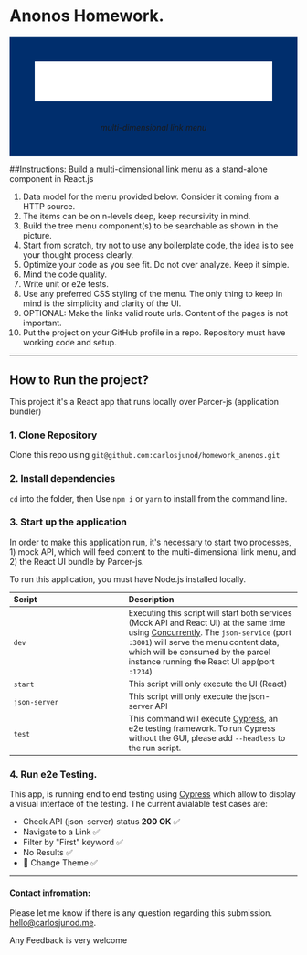 # Anonos Homework.

<style>
    #logo_img {
        background-color: #002e6d;
        display: flex;
        justify-content: center;
        align-items: center;
        padding: 10px;
        flex-direction: column;
    }

    #logo_img img {
        margin-top: 20px;
    }
</style>

[logo]: https://github.com/carlosjunod/homework_anonos/blob/feature/styling/src/assets/logo.svg 'Logo Title Text 2'

<div id="logo_img">

![alt text](./src/assets/logo.svg?sanitize=true 'Logo Anonos')

<h6>multi-dimensional link menu</h6>

</div>

##Instructions:
Build a multi-dimensional link menu as a stand-alone component in React.js

1. Data model for the menu provided below. Consider it coming from a HTTP source.
2. The items can be on n-levels deep, keep recursivity in mind.
3. Build the tree menu component(s) to be searchable as shown in the picture.
4. Start from scratch, try not to use any boilerplate code, the idea is to see your thought process clearly.
5. Optimize your code as you see fit. Do not over analyze. Keep it simple.
6. Mind the code quality.
7. Write unit or e2e tests.
8. Use any preferred CSS styling of the menu. The only thing to keep in mind is the simplicity and clarity of the UI.
9. OPTIONAL: Make the links valid route urls. Content of the pages is not important.
10. Put the project on your GitHub profile in a repo. Repository must have working code and setup.

---

## How to Run the project?

This project it's a React app that runs locally over Parcer-js (application bundler)

### 1. Clone Repository

Clone this repo using `git@github.com:carlosjunod/homework_anonos.git`

### 2. Install dependencies

`cd` into the folder, then Use `npm i` or `yarn` to install from the command line.

### 3. Start up the application

In order to make this application run, it's necessary to start two processes, 1) mock API, which will feed content to the multi-dimensional link menu, and 2) the React UI bundle by Parcer-js.

To run this application, you must have Node.js installed locally.

<style>

    #table_info {
        width: 100%
    }

    #table_info table td:first-Child {
        width: 40%;
        text-align: left;
    }


</style>

<div id="table_info">

| Script        | Description                                                                                                                                                                                                                                                                                                            |
| :------------ | :--------------------------------------------------------------------------------------------------------------------------------------------------------------------------------------------------------------------------------------------------------------------------------------------------------------------- |
| `dev`         | Executing this script will start both services (Mock API and React UI) at the same time using [Concurrently](https://github.com/kimmobrunfeldt/concurrently). The `json-service` (port `:3001`) will serve the menu content data, which will be consumed by the parcel instance running the React UI app(port `:1234`) |
| `start`       | This script will only execute the UI (React)                                                                                                                                                                                                                                                                           |
| `json-server` | This script will only execute the json-server API                                                                                                                                                                                                                                                                      |
| `test`        | This command will execute [Cypress](https://www.cypress.io/), an e2e testing framework. To run Cypress without the GUI, please add `--headless` to the run script.                                                                                                                                                     |

</div>

### 4. Run e2e Testing.

This app, is running end to end testing using [Cypress](https://www.cypress.io/) which allow to display a visual interface of the testing. The current avialable test cases are:

- Check API (json-server) status **200 OK** ✅
- Navigate to a Link ✅
- Filter by "First" keyword ✅
- No Results ✅
- 🎨 Change Theme ✅

---

#### Contact infromation:

Please let me know if there is any question regarding this submission.
hello@carlosjunod.me.

Any Feedback is very welcome
